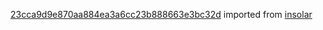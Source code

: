 [23cca9d9e870aa884ea3a6cc23b888663e3bc32d](https://github.com/insolar/insolar/commit/23cca9d9e870aa884ea3a6cc23b888663e3bc32d) imported from [insolar](https://github.com/insolar/insolar)
